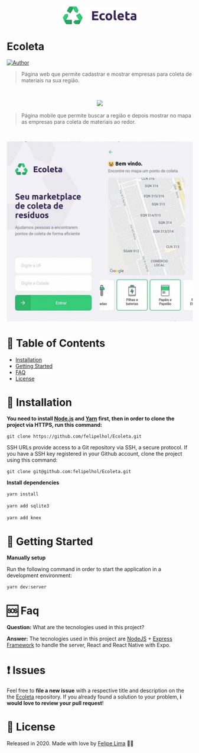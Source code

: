 <p align="center">
   <img src="mobile/src/assets/logo.png" width="200"/>
</p>


# Ecoleta

[![Author](https://img.shields.io/badge/author-Felipe%20Lima-red)](https://github.com/felipelhol)

> Página web que permite cadastrar e mostrar empresas para coleta de materiais na sua região.


<br />
<p align="center"><img src="gifecoletaweb.gif?raw=true"/></p>

> Página mobile que permite buscar a região e depois mostrar no mapa as empresas para coleta de materiais ao redor.


<br />
<p align="center"><img src="mobilefinal.jpg?raw=true"/></p>

# :pushpin: Table of Contents

* [Installation](#round_pushpin-installation)
* [Getting Started](#runner-getting-started)
* [FAQ](#sos-faq)
* [License](#closed_book-license)



# :round_pushpin: Installation

**You need to install [Node.js](https://nodejs.org/en/download/) and [Yarn](https://yarnpkg.com/) first, then in order to clone the project via HTTPS, run this command:**
```
git clone https://github.com/felipelhol/Ecoleta.git
```

SSH URLs provide access to a Git repository via SSH, a secure protocol. If you have a SSH key registered in your Github account, clone the project using this command:

```
git clone git@github.com:felipelhol/Ecoleta.git
```

**Install dependencies**

```
yarn install

yarn add sqlite3

yarn add knex
```

# :runner: Getting Started

**Manually setup**

Run the following command in order to start the application in a development environment:

```
yarn dev:server
```

#  :sos: Faq

**Question:** What are the tecnologies used in this project?

**Answer:** The tecnologies used in this project are [NodeJS](https://nodejs.org/en/) + [Express Framework](http://expressjs.com/en/) to handle the server, React and React Native with Expo.
##

# 	:exclamation: Issues

Feel free to **file a new issue** with a respective title and description on the the [Ecoleta](https://github.com/felipelhol/.../issues) repository. If you already found a solution to your problem, **i would love to review your pull request**! 

# :closed_book: License

Released in 2020.
Made with love by [Felipe Lima](https://github.com/felipelhol) 👏🚀
